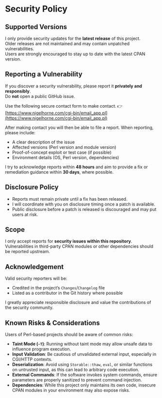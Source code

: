 # Security Policy

## Supported Versions

I only provide security updates for the **latest release** of this project.  
Older releases are not maintained and may contain unpatched vulnerabilities.  
Users are strongly encouraged to stay up to date with the latest CPAN version.  

## Reporting a Vulnerability

If you discover a security vulnerability, please report it **privately and responsibly**.  
Do **not** open a public GitHub issue.

Use the following secure contact form to make contact.
👉 [https://www.nigelhorne.com/cgi-bin/email_app.pl](https://www.nigelhorne.com/cgi-bin/email_app.pl)

After making contact you will then be able to file a report.
When reporting, please include:

- A clear description of the issue  
- Affected versions (Perl version and module version)  
- Proof-of-concept exploit or test case (if possible)  
- Environment details (OS, Perl version, dependencies)  

I try to acknowledge reports within **48 hours** and aim to provide a fix or remediation guidance within **30 days**,
where possible.

## Disclosure Policy

- Reports must remain private until a fix has been released.  
- I will coordinate with you on disclosure timing once a patch is available.  
- Public disclosure before a patch is released is discouraged and may put users at risk.  

## Scope

I only accept reports for **security issues within this repository**.  
Vulnerabilities in third-party CPAN modules or other dependencies should be reported upstream.  

## Acknowledgement

Valid security reporters will be:  
- Credited in the project’s `Changes`/`Changelog` file  
- Listed as a contributor in the Git history where possible  

I greatly appreciate responsible disclosure and value the contributions of the security community.  

## Known Risks & Considerations

Users of Perl-based projects should be aware of common risks:

- **Taint Mode (`-T`)**: Running without taint mode may allow unsafe data to influence program execution.  
- **Input Validation**: Be cautious of unvalidated external input, especially in CGI/HTTP contexts.  
- **Deserialization**: Avoid using `Storable::thaw`, `eval`, or similar functions on untrusted input, as this can lead to arbitrary code execution.  
- **External Commands**: If the software invokes system commands, ensure parameters are properly sanitized to prevent command injection.  
- **Dependencies**: While this project only maintains its own code, insecure CPAN modules in your environment may also expose risks.  
